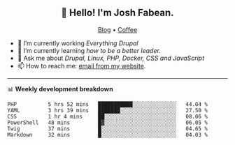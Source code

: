 <h2 align="center">👋 Hello! I'm Josh Fabean.</h2>
<p align="center">
  <a href="https://joshfabean.com">Blog</a> •
  <a href="https://www.buymeacoffee.com/LSxne6Yr4">Coffee</a>
</p>

- 🔭 I’m currently working *Everything Drupal*
- 🌱 I’m currently learning *how to be a better leader.*
- 💬 Ask me about *Drupal, Linux, PHP, Docker, CSS and JavaScript*
- 📫 How to reach me: [email from my website](https://joshfabean.com).

-------

📊 **Weekly development breakdown**
<!--START_SECTION:waka-->

```text
PHP          5 hrs 52 mins   ███████████░░░░░░░░░░░░░░   44.04 %
YAML         3 hrs 39 mins   ███████░░░░░░░░░░░░░░░░░░   27.50 %
CSS          1 hr 4 mins     ██░░░░░░░░░░░░░░░░░░░░░░░   08.06 %
PowerShell   48 mins         █▓░░░░░░░░░░░░░░░░░░░░░░░   06.05 %
Twig         37 mins         █░░░░░░░░░░░░░░░░░░░░░░░░   04.65 %
Markdown     32 mins         █░░░░░░░░░░░░░░░░░░░░░░░░   04.03 %
```

<!--END_SECTION:waka-->

<!--
**fabean/fabean** is a ✨ _special_ ✨ repository because its `README.md` (this file) appears on your GitHub profile.

Here are some ideas to get you started:

- 🔭 I’m currently working on ...
- 🌱 I’m currently learning ...
- 👯 I’m looking to collaborate on ...
- 🤔 I’m looking for help with ...
- 💬 Ask me about ...
- 📫 How to reach me: ...
- 😄 Pronouns: ...
- ⚡ Fun fact: ...
-->
